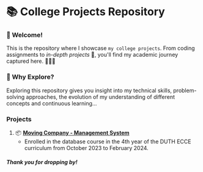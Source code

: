 # 📚 College Projects Repository

### 👋 Welcome!

This is the repository where I showcase `my college projects`. From coding assignments to *in-depth projects* 🚀, you'll find my academic journey captured here. 👩🏽‍💻

### 🌟 Why Explore?
Exploring this repository gives you insight into my technical skills, problem-solving approaches, the evolution of my understanding of different concepts and continuous learning...

### Projects
1. 📦 [**Moving Company - Management System**](https://github.com/vicky-milioudi/College-Projects/tree/main/Databases)
   - Enrolled in the database course in the 4th year of the DUTH ECCE curriculum from October 2023 to February 2024.

##### *Thank you for dropping by!*
